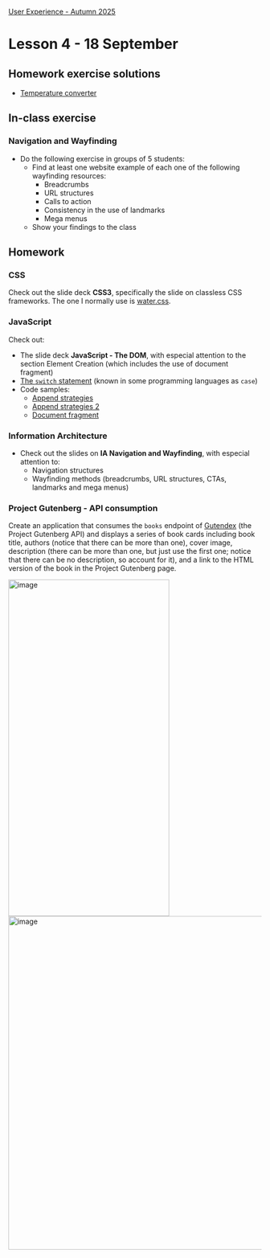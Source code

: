 [User Experience - Autumn 2025](https://github.com/arturomorarioja-kea/WD_UX_E25/blob/main/README.md)

# Lesson 4 - 18 September

## Homework exercise solutions
- [Temperature converter](https://github.com/arturomorarioja/kea_js_temperature_converter_solution)

## In-class exercise

### Navigation and Wayfinding
- Do the following exercise in groups of 5 students:
  - Find at least one website example of each one of the following wayfinding resources:
    - Breadcrumbs
    - URL structures
    - Calls to action
    - Consistency in the use of landmarks
    - Mega menus
  - Show your findings to the class
    
## Homework

### CSS
Check out the slide deck **CSS3**, specifically the slide on classless CSS frameworks. The one I normally use is [water.css](https://watercss.kognise.dev/).

### JavaScript
Check out:
- The slide deck **JavaScript - The DOM**, with especial attention to the section Element Creation (which includes the use of document fragment)
- [The `switch` statement](https://www.w3schools.com/js/js_switch.asp) (known in some programming languages as `case`)
- Code samples:
  - [Append strategies](https://github.com/arturomorarioja/js_append_strategies)
  - [Append strategies 2](https://github.com/arturomorarioja/js_append_strategies_v2)
  - [Document fragment](https://codepen.io/arturomorarioja/pen/QwLaVMj)

### Information Architecture
- Check out the slides on **IA Navigation and Wayfinding**, with especial attention to:
  - Navigation structures
  - Wayfinding methods (breadcrumbs, URL structures, CTAs, landmarks and mega menus)

### Project Gutenberg - API consumption
Create an application that consumes the `books` endpoint of [Gutendex](https://gutendex.com/) (the Project Gutenberg API) and displays a series of book cards including book title, authors (notice that there can be more than one), cover image, description (there can be more than one, but just use the first one; notice that there can be no description, so account for it), and a link to the HTML version of the book in the Project Gutenberg page.

<img width="320" height="670" alt="image" src="https://github.com/user-attachments/assets/381396a0-fd38-4d37-8d13-e0db031ca818" />


<img width="998" height="664" alt="image" src="https://github.com/user-attachments/assets/77c02f3a-1c10-4b84-83c6-66e1a7ad2535" />


[-> Food repo. Iterate + responsive]: #
[-> slides Responsive Web Design: breakpoints, media queries, mobile first]: #
[  -> auto margins + contact flex + <a> styling]: #

[## Homework]: #
[1MA: TMDB]: #
